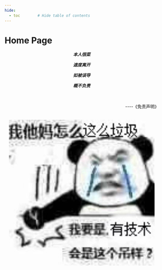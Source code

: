 ```yaml
---
hide:
  - toc        # Hide table of contents
---
```


# Home Page



***<center>本人很菜</center>***

***<center>速度离开</center>***

***<center>如被误导</center>***

***<center>概不负责</center>***

<br>

<br>

<div align=right>----《免责声明》</div>

<br>

<br>

<div align=center><img src="img\home_page.jpg" alt="home_page" style="zoom:50%;" />
</div>







